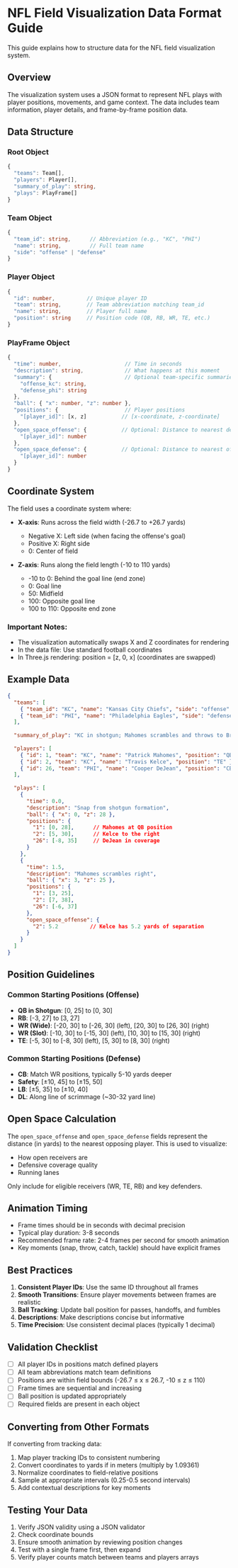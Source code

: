 # NFL Field Visualization Data Format Guide

This guide explains how to structure data for the NFL field visualization system.

## Overview

The visualization system uses a JSON format to represent NFL plays with player positions, movements, and game context. The data includes team information, player details, and frame-by-frame position data.

## Data Structure

### Root Object

```typescript
{
  "teams": Team[],
  "players": Player[],
  "summary_of_play": string,
  "plays": PlayFrame[]
}
```

### Team Object

```typescript
{
  "team_id": string,      // Abbreviation (e.g., "KC", "PHI")
  "name": string,         // Full team name
  "side": "offense" | "defense"
}
```

### Player Object

```typescript
{
  "id": number,          // Unique player ID
  "team": string,        // Team abbreviation matching team_id
  "name": string,        // Player full name
  "position": string     // Position code (QB, RB, WR, TE, etc.)
}
```

### PlayFrame Object

```typescript
{
  "time": number,                    // Time in seconds
  "description": string,             // What happens at this moment
  "summary": {                       // Optional team-specific summaries
    "offense_kc": string,
    "defense_phi": string
  },
  "ball": { "x": number, "z": number },
  "positions": {                     // Player positions
    "[player_id]": [x, z]           // [x-coordinate, z-coordinate]
  },
  "open_space_offense": {           // Optional: Distance to nearest defender
    "[player_id]": number
  },
  "open_space_defense": {           // Optional: Distance to nearest offensive player
    "[player_id]": number
  }
}
```

## Coordinate System

The field uses a coordinate system where:
- **X-axis**: Runs across the field width (-26.7 to +26.7 yards)
  - Negative X: Left side (when facing the offense's goal)
  - Positive X: Right side
  - 0: Center of field

- **Z-axis**: Runs along the field length (-10 to 110 yards)
  - -10 to 0: Behind the goal line (end zone)
  - 0: Goal line
  - 50: Midfield
  - 100: Opposite goal line
  - 100 to 110: Opposite end zone

### Important Notes:
- The visualization automatically swaps X and Z coordinates for rendering
- In the data file: Use standard football coordinates
- In Three.js rendering: position = [z, 0, x] (coordinates are swapped)

## Example Data

```json
{
  "teams": [
    { "team_id": "KC", "name": "Kansas City Chiefs", "side": "offense" },
    { "team_id": "PHI", "name": "Philadelphia Eagles", "side": "defense" }
  ],
  
  "summary_of_play": "KC in shotgun; Mahomes scrambles and throws to Brown. Ball deflects, DeJean intercepts.",
  
  "players": [
    { "id": 1, "team": "KC", "name": "Patrick Mahomes", "position": "QB" },
    { "id": 2, "team": "KC", "name": "Travis Kelce", "position": "TE" },
    { "id": 26, "team": "PHI", "name": "Cooper DeJean", "position": "CB" }
  ],
  
  "plays": [
    {
      "time": 0.0,
      "description": "Snap from shotgun formation",
      "ball": { "x": 0, "z": 28 },
      "positions": {
        "1": [0, 28],      // Mahomes at QB position
        "2": [5, 30],      // Kelce to the right
        "26": [-8, 35]     // DeJean in coverage
      }
    },
    {
      "time": 1.5,
      "description": "Mahomes scrambles right",
      "ball": { "x": 3, "z": 25 },
      "positions": {
        "1": [3, 25],
        "2": [7, 38],
        "26": [-6, 37]
      },
      "open_space_offense": {
        "2": 5.2          // Kelce has 5.2 yards of separation
      }
    }
  ]
}
```

## Position Guidelines

### Common Starting Positions (Offense)
- **QB in Shotgun**: [0, 25] to [0, 30]
- **RB**: [-3, 27] to [3, 27]
- **WR (Wide)**: [-20, 30] to [-26, 30] (left), [20, 30] to [26, 30] (right)
- **WR (Slot)**: [-10, 30] to [-15, 30] (left), [10, 30] to [15, 30] (right)
- **TE**: [-5, 30] to [-8, 30] (left), [5, 30] to [8, 30] (right)

### Common Starting Positions (Defense)
- **CB**: Match WR positions, typically 5-10 yards deeper
- **Safety**: [±10, 45] to [±15, 50]
- **LB**: [±5, 35] to [±10, 40]
- **DL**: Along line of scrimmage (~30-32 yard line)

## Open Space Calculation

The `open_space_offense` and `open_space_defense` fields represent the distance (in yards) to the nearest opposing player. This is used to visualize:
- How open receivers are
- Defensive coverage quality
- Running lanes

Only include for eligible receivers (WR, TE, RB) and key defenders.

## Animation Timing

- Frame times should be in seconds with decimal precision
- Typical play duration: 3-8 seconds
- Recommended frame rate: 2-4 frames per second for smooth animation
- Key moments (snap, throw, catch, tackle) should have explicit frames

## Best Practices

1. **Consistent Player IDs**: Use the same ID throughout all frames
2. **Smooth Transitions**: Ensure player movements between frames are realistic
3. **Ball Tracking**: Update ball position for passes, handoffs, and fumbles
4. **Descriptions**: Make descriptions concise but informative
5. **Time Precision**: Use consistent decimal places (typically 1 decimal)

## Validation Checklist

- [ ] All player IDs in positions match defined players
- [ ] All team abbreviations match team definitions
- [ ] Positions are within field bounds (-26.7 ≤ x ≤ 26.7, -10 ≤ z ≤ 110)
- [ ] Frame times are sequential and increasing
- [ ] Ball position is updated appropriately
- [ ] Required fields are present in each object

## Converting from Other Formats

If converting from tracking data:
1. Map player tracking IDs to consistent numbering
2. Convert coordinates to yards if in meters (multiply by 1.09361)
3. Normalize coordinates to field-relative positions
4. Sample at appropriate intervals (0.25-0.5 second intervals)
5. Add contextual descriptions for key moments

## Testing Your Data

1. Verify JSON validity using a JSON validator
2. Check coordinate bounds
3. Ensure smooth animation by reviewing position changes
4. Test with a single frame first, then expand
5. Verify player counts match between teams and players arrays
